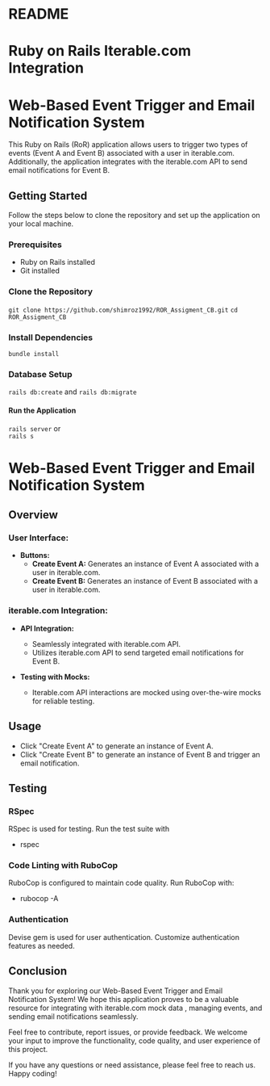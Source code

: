 # README

# Ruby on Rails Iterable.com Integration
# Web-Based Event Trigger and Email Notification System

This Ruby on Rails (RoR) application allows users to trigger two types of events (Event A and Event B) associated with a user in iterable.com. Additionally, the application integrates with the iterable.com API to send email notifications for Event B.

## Getting Started

Follow the steps below to clone the repository and set up the application on your local machine.

### Prerequisites

- Ruby on Rails installed
- Git installed

### Clone the Repository


`git clone https://github.com/shimroz1992/ROR_Assigment_CB.git`
`cd ROR_Assigment_CB`
### Install Dependencies
`bundle install`
### Database Setup
`rails db:create`
and
`rails db:migrate`
#### Run the Application
`rails server`
or    
`rails s`


# Web-Based Event Trigger and Email Notification System

## Overview

### User Interface:

- **Buttons:**
  - **Create Event A:** Generates an instance of Event A associated with a user in iterable.com.
  - **Create Event B:** Generates an instance of Event B associated with a user in iterable.com.

### iterable.com Integration:

- **API Integration:**
  - Seamlessly integrated with iterable.com API.
  - Utilizes iterable.com API to send targeted email notifications for Event B.

- **Testing with Mocks:**
  - Iterable.com API interactions are mocked using over-the-wire mocks for reliable testing.


## Usage
- Click "Create Event A" to generate an instance of Event A.
- Click "Create Event B" to generate an instance of Event B and trigger an email notification.


## Testing
### RSpec
RSpec is used for testing. Run the test suite with
- rspec
### Code Linting with RuboCop
RuboCop is configured to maintain code quality. Run RuboCop with:
- rubocop -A

### Authentication
Devise gem is used for user authentication. Customize authentication features as needed.


## Conclusion
Thank you for exploring our Web-Based Event Trigger and Email Notification System! We hope this application proves to be a valuable resource for integrating with iterable.com mock data , managing events, and sending email notifications seamlessly.

Feel free to contribute, report issues, or provide feedback. We welcome your input to improve the functionality, code quality, and user experience of this project.

If you have any questions or need assistance, please feel free to reach us. Happy coding!


